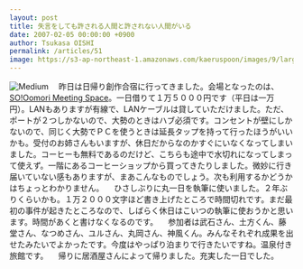 ```yaml
---
layout: post
title: 失言をしても許される人間と許されない人間がいる
date: 2007-02-05 00:00:00 +0900
author: Tsukasa OISHI
permalink: /articles/51
image: https://s3-ap-northeast-1.amazonaws.com/kaeruspoon/images/9/large.jpg?1300871396
---
```


![Medium](https://s3-ap-northeast-1.amazonaws.com/kaeruspoon/images/9/medium.jpg?1300871396)
　昨日は日帰り創作合宿に行ってきました。会場となったのは、 [SO!Oomori Meeting Space](http://www.sharing.ne.jp/meeting/02.php)。一日借りて１万５０００円です（平日は一万円）。LANもありますが有線で、LANケーブルは貸していただけました。ただ、ポートが２つしかないので、大勢のときはハブ必須です。コンセントが壁にしかないので、同じく大勢でＰＣを使うときは延長タップを持って行ったほうがいいかも。受付のお姉さんもいますが、休日だからなのかすぐにいなくなってしまいました。コーヒーも無料であるのだけど、こちらも途中で水切れになってしまって使えず。一階にあるコーヒーショップから買ってきたりしました。微妙に行き届いていない感もありますが、まあこんなものでしょう。次も利用するかどうかはちょっとわかりません。
　ひさしぶりに丸一日を執筆に使いました。２年ぶりくらいかも。１万２０００文字ほど書き上げたところで時間切れです。まだ最初の事件が起きたところなので、しばらく休日はこいつの執筆に使おうかと思います。時間があくと書けなくなるのです。
　参加者は武石さん、土方くん、藤堂さん、なつめさん、ユルさん、丸岡さん、神風くん。みんなそれぞれ成果を出せたみたいでよかったです。今度はやっぱり泊まりで行きたいですね。温泉付き旅館です。
　帰りに居酒屋さんによって帰りました。充実した一日でした。
